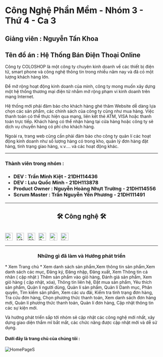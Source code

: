 # Công Nghệ Phần Mềm - Nhóm 3 - Thứ 4 - Ca 3
## Giảng viên : Nguyễn Tấn Khoa 
## Tên đồ án : Hệ Thống Bán Điện Thoại Online

Công ty COLOSHOP là một công ty chuyên kinh doanh về các thiết bị điện tử, smart phone và công nghệ thông tin trong nhiều năm nay và đã có một lượng khách hàng lớn. 

Để mở rộng hoạt động kinh doanh của mình, công ty mong muốn xây dựng một hệ thống thương mại điện tử nhằm mở rộng phạm vi kinh doanh trên mạng Internet.

Hệ thống mới phải đảm bảo cho khách hàng ghé thăm Website dễ dàng lựa chọn các sản phẩm, các chính sách của công ty cũng như mua hàng. Việc thanh toán có thể thực hiện qua mạng, liên kết thẻ ATM, VISA hoặc thanh toán trực tiếp. Khách hàng có thể nhận hàng tại cửa hàng hoặc công ty sẽ dịch vụ chuyển hàng có phí cho khách hàng.

Ngoài ra, trang web cũng cần phải đảm bảo cho công ty quản lí các hoạt động kinh doanh như số lượng hàng có trong kho, quản lý đơn hàng đặt hàng, tình trạng giao hàng, v.v.... và các hoạt động khác.
***

<h3>Thành viên trong nhóm : <h3>
  
* DEV : Trần Minh Kiệt - 21DH114436
* DEV : Lưu Quốc Minh - 21DH113878
* Product Owner : Nguyễn Hoàng Nhựt Trường - 21DH114556
* Scrum Master : Trần Nguyễn Yến Phương - 21DH111491

***
<h2 align="center">🛠 Công nghệ 🛠</h2>
<br>
<!-- https://simpleicons.org/ -->
<span><img src="https://img.shields.io/badge/JavaScript-282C34?logo=javascript&logoColor=F7DF1E" alt="JavaScript logo" title="JavaScript" height="25" /></span>
&nbsp;
<span><img src="https://img.shields.io/badge/HTML5-282C34?logo=html5&logoColor=E34F26" alt="HTML5 logo" title="HTML5" height="25" /></span>
&nbsp;
<span><img src="https://img.shields.io/badge/CSS3-282C34?logo=css3&logoColor=1572B6" alt="CSS3 logo" title="CSS3" height="25" /></span>
&nbsp;
<span><img src="https://img.shields.io/badge/Bootstrap-282C34?logo=bootstrap&logoColor=7952B3" alt="Bootstrap logo" title="Bootstrap" height="25" /></span>
&nbsp;
<span><img src="https://img.shields.io/badge/git-282C34?logo=git&logoColor=F05032" alt="git logo" title="git" height="25" /></span>
&nbsp;
<span><img src="https://img.shields.io/badge/VS%20Code-282C34?logo=visual-studio-code&logoColor=007ACC" alt="Visual Studio 2022" title="Visual Studio Code" height="25" /></span>
&nbsp;
<br>

***


<h3 align="center" text:"bold">Những gì đã làm và Hướng phát triển</h3>
* Xem Trang chủ
* Xem danh sách sản phẩm,Xem thông tin sản phẩm,Xem danh sách các mục, Đăng ký, Đăng nhập, Đăng xuất, Xem Thông tin cá nhân ( cập nhật )
Thêm sản phẩm vào giỏ hàng, Đánh giá sản phẩm, Xem giỏ hàng ( cập nhật, xóa), Thông tin liên hệ, Đặt mua sản phẩm, Yêu thích sản phẩm, Quản lí người dùng, Quản lí sản phẩm, Quản lí Danh mục, Phân quyền, Tìm kiếm sản phẩm, Xem các ưu đãi, Kiểm tra tình trạng đơn hàng, Tra cứu đơn hàng, Chọn phương thức thanh toán, Xem danh sách đơn hàng mới, Quản lí phương thức thanh toán, Quản lí đơn hàng, Cập nhật thông tin các sự kiện mới.
<p>Và hướng phát triển sắp tới nhóm sẽ cập nhật các công nghệ mới nhất, xây dựng giao diện thẩm mĩ bắt mắt, các chức năng được cập nhật mới và dễ sử dụng.</p>


<h4>Dưới đây là trang chủ của chúng tôi :</h4>
<img src="https://i.imgur.com/QohNcL1.jpg" alt="HomePageS" title="HomePage" height:500 />

